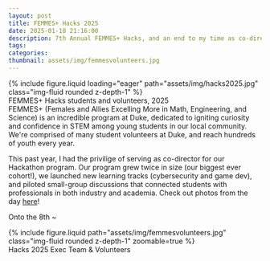 ```yaml
---
layout: post
title: FEMMES+ Hacks 2025
date: 2025-01-18 21:16:00
description: 7th Annual FEMMES+ Hacks, and an end to my time as co-director
tags: 
categories: 
thumbnail: assets/img/femmesvolunteers.jpg
---
```

<div class="row mt-3">
    <div class="col-sm mt-3 mt-md-0">
        {% include figure.liquid loading="eager" path="assets/img/hacks2025.jpg" class="img-fluid rounded z-depth-1" %}
    </div>
</div>
<div class="caption">
    FEMMES+ Hacks students and volunteers, 2025
</div> 
FEMMES+ (Females and Allies Excelling More in Math, Engineering, and Science) is an incredible program at Duke, dedicated to igniting curiosity and confidence in STEM among young students in our local community. We're comprised of many student volunteers at Duke, and reach hundreds of youth every year. 

This past year, I had the privilige of serving as co-director for our Hackathon program. Our program grew twice in size (our biggest ever cohort!), we launched new learning tracks (cybersecurity and game dev), and piloted small-group discussions that connected students with professionals in both industry and academia. Check out photos from the day [here](https://photos.app.goo.gl/EJw16oSibcVaJYeCA)! 

Onto the 8th ~

<div class="row mt-3">
    <div class="col-sm mt-3 mt-md-0">
        {% include figure.liquid path="assets/img/femmesvolunteers.jpg" class="img-fluid rounded z-depth-1" zoomable=true %}
    </div>
</div>
<div class="caption">
    Hacks 2025 Exec Team & Volunteers
</div>